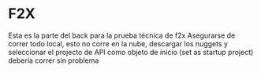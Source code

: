 # F2X

Esta es la parte del back para la prueba técnica de f2x
Asegurarse de correr todo local, esto no corre en la nube, descargar los nuggets y seleccionar el projecto de API como objeto de inicio (set as startup project) debería correr sin problema
